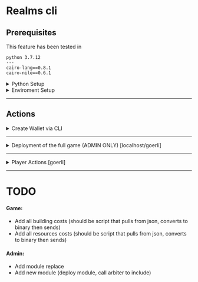 # Realms cli

## Prerequisites

This feature has been tested in 
```
python 3.7.12
---
cairo-lang==0.8.1
cairo-nile==0.6.1
```

<details><summary>Python Setup</summary>

1. Upgrade pip: `/usr/local/bin/python -m pip install --upgrade pip`
2. Remove *all* previous cairo nile packages: `$ pip uninstall cairo-nile` and check with `$ pip freeze` to make sure it's removed.
3. Install nile 0.6.1: `pip install cairo-nile`
4. Install the realms_cli: `$ pip install realms_cli/` (ensure you are in the realms-contracts dir)

You now should have the realms_cli commands available when you run `$ nile`. 

</details>

<details><summary>Enviroment Setup</summary>

Create an `.env.nile` in the realms_cli/ directory with the following entries:

```
export STARKNET_PRIVATE_KEY=<A PRIVATE KEY>  # admin private key
export STARKNET_NETWORK=alpha-goerli  # different from nile_network

```
⚠️ Never commit this file!
</details>



---

## Actions


<details><summary>Create Wallet via CLI</summary>
1. Create private Key via XYZ
2. Save in .env.nile as STARKNET_PRIVATE_KEY
3. `$ source realms_cli/.env.nile`
4. Run `$ nile setup STARKNET_PRIVATE_KEY --network goerli`
5. Your address will be saved in the goerli.accounts.json
</details>

---

<details><summary>Deployment of the full game (ADMIN ONLY) [localhost/goerli]</summary>


The following scripts deploy all contracts necessairy to test and play realms on localhost/goerli.

### 1. Admin

`$ nile run --network localhost realms_cli/1_deploy_admin.py`

### 2. Deploy tokens

`$ nile run --network localhost realms_cli/2_deploy_token_contracts.py`

### 3. Deploy game contracts

`$ nile run --network localhost realms_cli/3_deploy_game_contracts.py`

### 4. Init the game

`$ nile run --network localhost realms_cli/4_init_game.py`

### Tips

If you want to check a tx hash, run either

`$ nile debug --network NETWORK TXHASH`

Or `$ starknet get_transaction_receipt --hash TXHASH` (only for non-localhost)

### Adding a plugin

Add your logic to `realms_cli/realms_cli/main.py`
Add you cli entro to `realms_cli/pyproject.toml`
Reinstall the plugin cli `pip install realms_cli/`

</details>

---
<details><summary>Player Actions [goerli]</summary>


### Deploy account

`$ nile deploy STARKNET_PRIVATE_KEY`

Note: you need to setup and source a `.env` file.

### Settling

`$ nile settle_realm 1`

Note: an admin needs to give you a minter realm first.

### Check lords [wip]

`$ nile check_lords`

### check realms [wip]

`$ nile check_realms`

### Check resources

`$ nile check_resources`

Of another user:

`$ nile check_resources --address 0x000000`

### Claim resources

</details>

---

# TODO

#### Game:
- Add all building costs (should be script that pulls from json, converts to binary then sends)
- Add all resources costs (should be script that pulls from json, converts to binary then sends)

#### Admin:
- Add module replace 
- Add new module (deploy module, call arbiter to include)